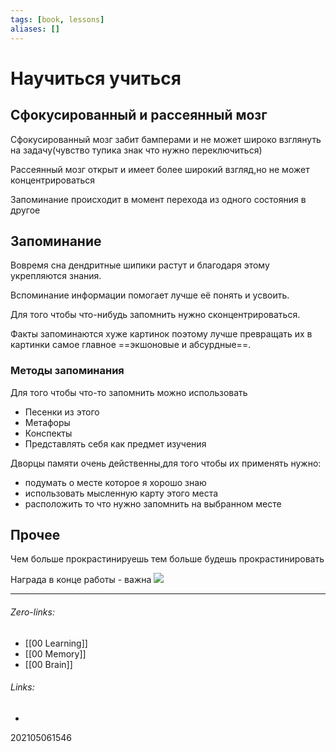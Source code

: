 ```yaml
---
tags: [book, lessons]
aliases: []
---
```

# Научиться учиться
## Сфокусированный и рассеянный мозг
Сфокусированный мозг забит бамперами и не может широко взглянуть на задачу(чувство тупика знак что нужно переключиться)

Рассеянный мозг открыт и имеет более широкий взгляд,но не может концентрироваться

Запоминание происходит в момент перехода из одного состояния в другое

## Запоминание
Вовремя сна дендритные шипики растут и благодаря этому укрепляются знания.

Вспоминание информации помогает лучше её понять и усвоить.

Для того чтобы что-нибудь запомнить нужно сконцентрироваться.

Факты запоминаются хуже картинок поэтому лучше превращать их в картинки самое главное ==экшоновые и абсурдные==.
### Методы запоминания
Для того чтобы что-то запомнить можно использовать
- Песенки из этого
- Метафоры
- Конспекты
- Представлять себя как предмет изучения

Дворцы памяти очень действенны,для того чтобы их применять нужно:
- подумать о месте которое я хорошо знаю
- использовать мысленную карту этого места
- расположить то что нужно запомнить на выбранном месте

## Прочее

Чем больше прокрастинируешь тем больше будешь прокрастинировать

Награда в конце работы - важна
![](https://lh6.googleusercontent.com/dMZ-fN8G63Ym5klgMFVn7sLKE6qFP-ePKB0F6v1Uy1AVUSObvmAQxzuT6bZrt62dxf7K9LBrdhjI-6OAzezDX-kLmJUaSK1f-CEa8TZy)
___
###### Zero-links:
- [[00 Learning]]
- [[00 Memory]]
- [[00 Brain]]
###### Links:
-

202105061546
